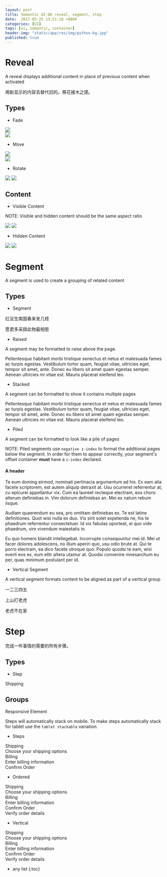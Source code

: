 ```yaml
---
layout: post
title: Semantic UI-06 reveal, segment, step
date:  2017-03-25 13:51:18 +0800
categories: [UI]
tags: [ui, semantic, container]
header-img: "static/app/res/img/python-bg.jpg"
published: true
---
```


# Reveal

A reveal displays additional content in place of previous content when activated

用新显示的内容去替代旧的。移花接木之感。


## Types

- Fade

<div class="ui fade reveal">

  <div class="visible content">
    <img src="{{ site.url }}/static/app/res/img/article-bg.jpeg" class="ui small image">
  </div>
  
  <div class="hidden content">
      <img src="{{ site.url }}/static/app/res/img/python-bg.jpg" class="ui small image">
  </div>
    
</div>


- Move

<div class="ui move reveal">

  <div class="visible content">
    <img src="{{ site.url }}/static/app/res/img/article-bg.jpeg" class="ui small image">
  </div>
  
  <div class="hidden content">
      <img src="{{ site.url }}/static/app/res/img/python-bg.jpg" class="ui small image">
  </div>
    
</div>

- Rotate

<div class="ui small circular rotate left reveal image">
  <img src="{{ site.url }}/static/app/res/img/article-bg.jpeg" class="visible content">
  <img src="{{ site.url }}/static/app/res/img/python-bg.jpg" class="hidden content">
</div>


## Content


- Visible Content

NOTE: Visible and hidden content should be the same aspect ratio

<div class="ui fade reveal ui small image">

  <img src="{{ site.url }}/static/app/res/img/python-bg.jpg" class="hidden content">

  <img src="{{ site.url }}/static/app/res/img/article-bg.jpeg" class="visible content">
    
</div>


- Hidden Content


<div class="ui fade reveal ui small image">

  <img src="{{ site.url }}/static/app/res/img/article-bg.jpeg" class="hidden content">
  
  <img src="{{ site.url }}/static/app/res/img/python-bg.jpg" class="visible content">
    
</div>



# Segment

A segment is used to create a grouping of related content


## Types

- Segment

<div class="ui segment">
  <p>红豆生南国春来发几枝</p>
  <p>愿君多采撷此物最相思</p>
</div>

- Raised

A segment may be formatted to raise above the page.

<div class="ui raised segment">
  <p>
  Pellentesque habitant morbi tristique senectus et netus et malesuada fames ac turpis egestas. Vestibulum tortor quam, feugiat vitae, 
  ultricies eget, tempor sit amet, ante. Donec eu libero sit amet quam egestas semper. Aenean ultricies mi vitae est. Mauris placerat eleifend leo.
  </p>
</div>

- Stacked

A segment can be formatted to show it contains multiple pages

<div class="ui stacked segment">
  <p>
  Pellentesque habitant morbi tristique senectus et netus et malesuada fames ac turpis egestas. Vestibulum tortor quam, 
  feugiat vitae, ultricies eget, tempor sit amet, ante. Donec eu libero sit amet quam egestas semper. Aenean ultricies mi vitae est. Mauris placerat eleifend leo.
  </p>
</div>

- Piled

A segment can be formatted to look like a pile of pages

NOTE: Piled segments use `negative z-index` to format the additional pages below the segment. 
In order for them to appear correctly, your segment's offset container **must** have a `z-index` declared.


<div class="ui piled segment">
  <h4 class="ui header">A header</h4>
  <p>Te eum doming eirmod, nominati pertinacia argumentum ad his. Ex eam alia facete scriptorem, est autem aliquip detraxit at. Usu ocurreret referrentur at, cu epicurei appellantur vix. Cum ea laoreet recteque electram, eos choro alterum definiebas in. Vim dolorum definiebas an. Mei ex natum rebum iisque.</p>
  <p>Audiam quaerendum eu sea, pro omittam definiebas ex. Te est latine definitiones. Quot wisi nulla ex duo. Vis sint solet expetenda ne, his te phaedrum referrentur consectetuer. Id vix fabulas oporteat, ei quo vide phaedrum, vim vivendum maiestatis in.</p>
  <p>Eu quo homero blandit intellegebat. Incorrupte consequuntur mei id. Mei ut facer dolores adolescens, no illum aperiri quo, usu odio brute at. Qui te porro electram, ea dico facete utroque quo. Populo quodsi te eam, wisi everti eos ex, eum elitr altera utamur at. Quodsi convenire mnesarchum eu per, quas minimum postulant per id.</p>
</div>


- Vertical Segment

A vertical segment formats content to be aligned as part of a vertical group

<div class="ui vertical segment">
  <p>一二三四五</p>
</div>
<div class="ui vertical segment">
  <p>上山打老虎</p>
</div>
<div class="ui vertical segment">
  <p>老虎不在家</p>
</div>


# Step

完成一件事情的需要的所有步骤。


## Types

- Step

<div class="ui steps">
  <div class="step">
    Shipping
  </div>
</div>

## Groups

<label class="label label-info">Responsive Element</label>

Steps will automatically stack on mobile. To make steps automatically stack for tablet use the `tablet stackable` variation.

- Steps

<div class="ui steps">
  <div class="step">
    <i class="truck icon"></i>
    <div class="content">
      <div class="title">Shipping</div>
      <div class="description">Choose your shipping options</div>
    </div>
  </div>
  <div class="active step">
    <i class="payment icon"></i>
    <div class="content">
      <div class="title">Billing</div>
      <div class="description">Enter billing information</div>
    </div>
  </div>
  <div class="disabled step">
    <i class="info icon"></i>
    <div class="content">
      <div class="title">Confirm Order</div>
    </div>
  </div>
</div>

- Ordered

<div class="ui ordered steps">
  <div class="completed step">
    <div class="content">
      <div class="title">Shipping</div>
      <div class="description">Choose your shipping options</div>
    </div>
  </div>
  <div class="completed step">
    <div class="content">
      <div class="title">Billing</div>
      <div class="description">Enter billing information</div>
    </div>
  </div>
  <div class="active step">
    <div class="content">
      <div class="title">Confirm Order</div>
      <div class="description">Verify order details</div>
    </div>
  </div>
</div>

- Vertical

<div class="ui vertical steps">
  <div class="completed step">
    <i class="truck icon"></i>
    <div class="content">
      <div class="title">Shipping</div>
      <div class="description">Choose your shipping options</div>
    </div>
  </div>
  <div class="completed step">
    <i class="credit card icon"></i>
    <div class="content">
      <div class="title">Billing</div>
      <div class="description">Enter billing information</div>
    </div>
  </div>
  <div class="active step">
    <i class="info icon"></i>
    <div class="content">
      <div class="title">Confirm Order</div>
      <div class="description">Verify order details</div>
    </div>
  </div>
</div>





* any list
{:toc}




